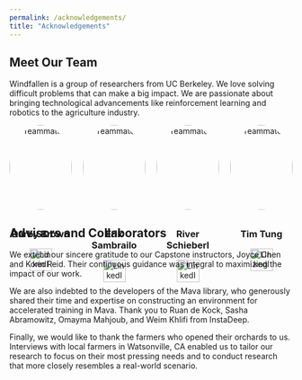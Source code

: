 ```yaml
---
permalink: /acknowledgements/
title: "Acknowledgements"
---
```


## Meet Our Team

Windfallen is a group of researchers from UC Berkeley. We love solving difficult problems that can make a big impact. We are passionate about bringing technological advancements like reinforcement learning and robotics to the agriculture industry. 



<div style="display: flex; flex-wrap: wrap; justify-content: center; gap: 20px;">

  <!-- Teammate 1 -->
  <div style="flex: 1 1 calc(25% - 20px); text-align: center;">
    <img src="{{ site.baseurl }}/assets/images/darby.jpeg" alt="Teammate 1" style="width: 100%; max-width: 150px; border-radius: 50%; margin-bottom: 10px;">
    <h3>Darby Brown</h3>
    <p> </p>
    <a href="https://www.linkedin.com/in/darbyebrown/" target="_blank" style="text-decoration: none;">
      <img src="{{ site.baseurl }}/assets/images/linkedin_logo.png" alt="LinkedIn" style="width: 40px; height: 40px;">
    </a>
  </div>

  <!-- Teammate 2 -->
  <div style="flex: 1 1 calc(25% - 20px); text-align: center;">
    <img src="{{ site.baseurl }}/assets/images/erik.jpeg" alt="Teammate 2" style="width: 100%; max-width: 150px; border-radius: 50%; margin-bottom: 10px;">
    <h3>Erik Sambrailo</h3>
    <p> </p>
    <a href="https://www.linkedin.com/in/eriksambrailo/" target="_blank" style="text-decoration: none;">
      <img src="{{ site.baseurl }}/assets/images/linkedin_logo.png" alt="LinkedIn" style="width: 40px; height: 40px;">
    </a>
  </div>

  <!-- Teammate 3 -->
  <div style="flex: 1 1 calc(25% - 20px); text-align: center;">
    <img src="{{ site.baseurl }}/assets/images/river.jpeg" alt="Teammate 3" style="width: 100%; max-width: 150px; border-radius: 50%; margin-bottom: 10px;">
    <h3>River Schieberl</h3>
    <p> </p>
    <a href="https://www.linkedin.com/in/river-schieberl/" target="_blank" style="text-decoration: none;">
      <img src="{{ site.baseurl }}/assets/images/linkedin_logo.png" alt="LinkedIn" style="width: 40px; height: 40px;">
    </a>
  </div>

  <!-- Teammate 4 -->
  <div style="flex: 1 1 calc(25% - 20px); text-align: center;">
    <img src="{{ site.baseurl }}/assets/images/tim.jpeg" alt="Teammate 4" style="width: 100%; max-width: 150px; border-radius: 50%; margin-bottom: 10px;">
    <h3>Tim Tung</h3>
    <p> </p>
    <a href="https://www.linkedin.com/in/tim-tung/" target="_blank" style="text-decoration: none;">
      <img src="{{ site.baseurl }}/assets/images/linkedin_logo.png" alt="LinkedIn" style="width: 40px; height: 40px;">
    </a>
  </div>

</div>

## Advisors and Collaborators

We extend our sincere gratitude to our Capstone instructors, Joyce Chen and Korin Reid. Their continuous guidance was integral to maximizing the impact of our work. 

We are also indebted to the developers of the Mava library, who generously shared their time and expertise on constructing an environment for accelerated training in Mava. Thank you to Ruan de Kock, Sasha Abramowitz, Omayma Mahjoub, and Weim Khlifi from InstaDeep.

Finally, we would like to thank the farmers who opened their orchards to us. Interviews with local farmers in Watsonville, CA enabled us to tailor our research to focus on their most pressing needs and to conduct research that more closely resembles a real-world scenario.
